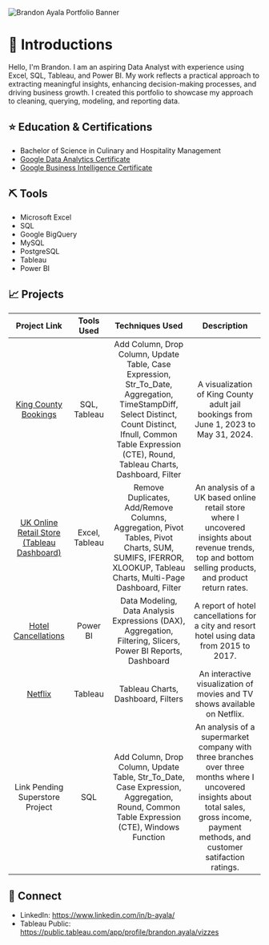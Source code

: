 ![Brandon Ayala Portfolio Banner](https://i.ibb.co/cQjFg1R/Portfolio-Banner.jpg)

# 👋 Introductions

Hello, I'm Brandon. I am an aspiring Data Analyst with experience using Excel, SQL, Tableau, and Power BI. My work reflects a practical approach to extracting meaningful insights, enhancing decision-making processes, and driving business growth. I created this portfolio to showcase my approach to cleaning, querying, modeling, and reporting data.

## ⭐ Education & Certifications
* Bachelor of Science in Culinary and Hospitality Management
* [Google Data Analytics Certificate](https://www.credly.com/badges/4fd44d61-f61c-433b-a6e3-d33bf188cb74/public_url)
* [Google Business Intelligence Certificate](https://www.credly.com/badges/125b1579-0687-4ff7-8c92-bc5346c81c1e/public_url)

## ⛏️ Tools 
* Microsoft Excel
* SQL
* Google BigQuery
* MySQL
* PostgreSQL
* Tableau
* Power BI

## 📈 Projects

| Project Link | Tools Used | Techniques Used | Description |
|:------------:|:----------:|:---------------:|:-----------:|
|[King County Bookings](https://public.tableau.com/app/profile/brandon.ayala/viz/KingCountyBookings/BookingsDB)|SQL, Tableau|Add Column, Drop Column, Update Table, Case Expression, Str_To_Date, Aggregation, TimeStampDiff, Select Distinct, Count Distinct, Ifnull, Common Table Expression (CTE), Round, Tableau Charts, Dashboard, Filter|A visualization of King County adult jail bookings from June 1, 2023 to May 31, 2024.
|[UK Online Retail Store](https://github.com/Brandon-Ayala/UK-Online-Retail-Case-Study) [(Tableau Dashboard)](https://public.tableau.com/app/profile/brandon.ayala/viz/UK-Online-Retail-Dashboard/Main)|Excel, Tableau|Remove Duplicates, Add/Remove Columns, Aggregation, Pivot Tables, Pivot Charts, SUM, SUMIFS, IFERROR, XLOOKUP, Tableau Charts, Multi-Page Dashboard, Filter|An analysis of a UK based online retail store where I uncovered insights about revenue trends, top and bottom selling products, and product return rates.|
|[Hotel Cancellations](https://ibb.co/2j3sPRB)|Power BI|Data Modeling, Data Analysis Expressions (DAX), Aggregation, Filtering, Slicers, Power BI Reports, Dashboard|A report of hotel cancellations for a city and resort hotel using data from 2015 to 2017.
|[Netflix](https://public.tableau.com/app/profile/brandon.ayala/viz/NetflixDB_17175371286200/NetflixDB)|Tableau|Tableau Charts, Dashboard, Filters|An interactive visualization of movies and TV shows available on Netflix.
|Link Pending Superstore Project|SQL|Add Column, Drop Column, Update Table, Str_To_Date, Case Expression, Aggregation, Round, Common Table Expression (CTE), Windows Function|An analysis of a supermarket company with three branches over three months where I uncovered insights about total sales, gross income, payment methods, and customer satifaction ratings.

## 🤝 Connect
* LinkedIn: https://www.linkedin.com/in/b-ayala/
* Tableau Public: https://public.tableau.com/app/profile/brandon.ayala/vizzes
